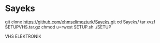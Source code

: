 # Sayeks

git clone https://github.com/ehmselimozturk/Sayeks.git
cd Sayeks/
tar xvzf SETUPVHS.tar.gz
chmod u=rwxst SETUP.sh
./SETUP


VHS ELEKTRONİK
